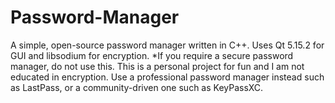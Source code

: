 # Password-Manager
A simple, open-source password manager written in C++. Uses Qt 5.15.2 for GUI and libsodium for encryption.
*If you require a secure password manager, do not use this. This is a personal project for fun and I am not educated in encryption. Use a professional password manager instead such as LastPass, or a community-driven one such as KeyPassXC.
